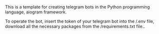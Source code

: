 This is a template for creating telegram bots in the Python programming language, aiogram framework.

To operate the bot, insert the token of your telegram bot into the /.env file, download all the necessary packages from the /requirements.txt file..
